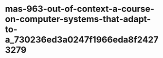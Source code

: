 # mas-963-out-of-context-a-course-on-computer-systems-that-adapt-to-a_730236ed3a0247f1966eda8f24273279